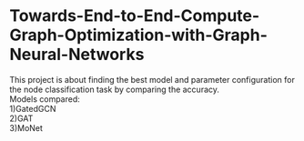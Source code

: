 # Towards-End-to-End-Compute-Graph-Optimization-with-Graph-Neural-Networks
This project is about finding the best model and parameter configuration for the node classification task by comparing the accuracy.<br/>
Models compared:<br/>
1)GatedGCN<br/>
2)GAT<br/>
3)MoNet<br/>
